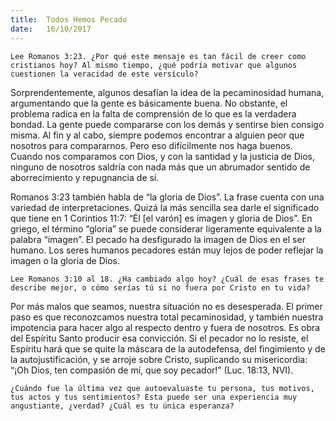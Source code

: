 ```yaml
---
title:  Todos Hemos Pecado
date:   16/10/2017
---
```


`Lee Romanos 3:23. ¿Por qué este mensaje es tan fácil de creer como cristianos hoy? Al mismo tiempo, ¿qué podría motivar que algunos cuestionen la veracidad de este versículo?`

Sorprendentemente, algunos desafían la idea de la pecaminosidad humana, argumentando que la gente es básicamente buena. No obstante, el problema radica en la falta de comprensión de lo que es la verdadera bondad. La gente puede compararse con los demás y sentirse bien consigo misma. Al fin y al cabo, siempre podemos encontrar a alguien peor que nosotros para compararnos. Pero eso difícilmente nos haga buenos. Cuando nos comparamos con Dios, y con la santidad y la justicia de Dios, ninguno de nosotros saldría con nada más que un abrumador sentido de aborrecimiento y repugnancia de sí.

Romanos 3:23 también habla de “la gloria de Dios”. La frase cuenta con una variedad de interpretaciones. Quizá la más sencilla sea darle el significado que tiene en 1 Corintios 11:7: “Él [el varón] es imagen y gloria de Dios”. En griego, el término “gloria” se puede considerar ligeramente equivalente a la palabra “imagen”. El pecado ha desfigurado la imagen de Dios en el ser humano. Los seres humanos pecadores están muy lejos de poder reflejar la imagen o la gloria de Dios.

`Lee Romanos 3:10 al 18. ¿Ha cambiado algo hoy? ¿Cuál de esas frases te describe mejor, o cómo serías tú si no fuera por Cristo en tu vida?`

Por más malos que seamos, nuestra situación no es desesperada. El primer paso es que reconozcamos nuestra total pecaminosidad, y también nuestra impotencia para hacer algo al respecto dentro y fuera de nosotros. Es obra del Espíritu Santo producir esa convicción. Si el pecador no lo resiste, el Espíritu hará que se quite la máscara de la autodefensa, del fingimiento y de la autojustificación, y se arroje sobre Cristo, suplicando su misericordia: “¡Oh Dios, ten compasión de mí, que soy pecador!” (Luc. 18:13, NVI).

`¿Cuándo fue la última vez que autoevaluaste tu persona, tus motivos, tus actos y tus sentimientos? Esta puede ser una experiencia muy angustiante, ¿verdad? ¿Cuál es tu única esperanza?`